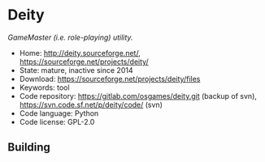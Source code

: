 # Deity

_GameMaster (i.e. role-playing) utility._

- Home: http://deity.sourceforge.net/, https://sourceforge.net/projects/deity/
- State: mature, inactive since 2014
- Download: https://sourceforge.net/projects/deity/files
- Keywords: tool
- Code repository: https://gitlab.com/osgames/deity.git (backup of svn), https://svn.code.sf.net/p/deity/code/ (svn)
- Code language: Python
- Code license: GPL-2.0

## Building

